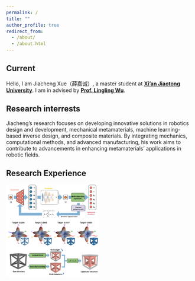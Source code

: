```yaml
---
permalink: /
title: ""
author_profile: true
redirect_from: 
  - /about/
  - /about.html
---
```


## Current
Hello, I am Jiacheng Xue（薛嘉诚）, a master student at [**Xi’an Jiaotong University**](https://en.xjtu.edu.cn/). I am in  advised by [**Prof. Lingling Wu**](https://gr.xjtu.edu.cn/en/web/lingling.wu/home).

## Research interrests

Jiacheng’s research focuses on developing innovative solutions in robotics design and development, mechanical metamaterials, machine learning-based inverse design, and composite materials. By integrating mechanics, computational methods, and advanced manufacturing, his work aims to contribute to advancements in enhancing metamaterials’ applications in robotic fields.

## Research Experience

<img src="../images/snip_test.jpg" width="50%" style="display: inline-block;">